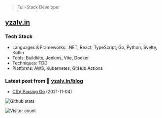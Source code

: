 > Full-Stack Developer

## [yzalv.in](https://yzalv.in)

### Tech Stack

- Languages & Frameworks: .NET, React, TypeScript, Go, Python, Svelte, Kotlin
- Tools: Buildkite, Jenkins, Vite, Docker
- Techniques: TDD
- Platforms: AWS, Kubernetes, GitHub Actions

### Latest post from 📝 [yzalv.in/blog](https://yzalv.in/blog)

- [CSV Parsing Go](https://yzalv.in/blog/easy-csv-parsing-with-go) (2021-11-04)

![Github stats](https://github-readme-stats.vercel.app/api?username=yzAlvin&show_icons=true&theme=dracula&hide=stars,issues)

![Visitor count](https://pageview.vercel.app/?github_user=yzAlvin)
